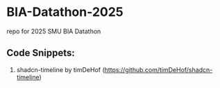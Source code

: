 # BIA-Datathon-2025
repo for 2025 SMU BIA Datathon

## Code Snippets:
1. shadcn-timeline by timDeHof (https://github.com/timDeHof/shadcn-timeline)
